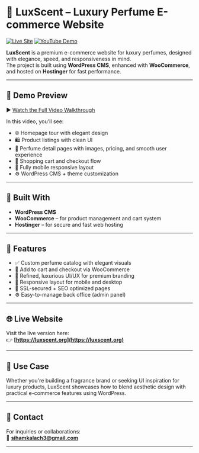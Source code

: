 # 💎 LuxScent – Luxury Perfume E-commerce Website

[![Live Site](https://img.shields.io/badge/Visit-LuxScent.org-4CAF50?logo=google-chrome&logoColor=white&style=flat-square)](https://luxscent.org)
[![YouTube Demo](https://img.shields.io/badge/Watch%20Demo-YouTube-red?logo=youtube&logoColor=white&style=flat-square)](https://youtu.be/K10o1QcODdQ?si=OAVbBED24G-Nt3jn)

**LuxScent** is a premium e-commerce website for luxury perfumes, designed with elegance, speed, and responsiveness in mind.  
The project is built using **WordPress CMS**, enhanced with **WooCommerce**, and hosted on **Hostinger** for fast performance.

---

## 🎥 Demo Preview

▶️ [Watch the Full Video Walkthrough](https://youtu.be/K10o1QcODdQ?si=OAVbBED24G-Nt3jn)

In this video, you'll see:

- 🌐 Homepage tour with elegant design  
- 🛍️ Product listings with clean UI  
- 🧴 Perfume detail pages with images, pricing, and smooth user experience  
- 🛒 Shopping cart and checkout flow  
- 📱 Fully mobile responsive layout  
- ⚙️ WordPress CMS + theme customization

---

## 🔧 Built With

- **WordPress CMS**
- **WooCommerce** – for product management and cart system
- **Hostinger** – for secure and fast web hosting

---

## 🚀 Features

- ✅ Custom perfume catalog with elegant visuals
- 🛒 Add to cart and checkout via WooCommerce
- 💎 Refined, luxurious UI/UX for premium branding
- 📱 Responsive layout for mobile and desktop
- 🔐 SSL-secured + SEO optimized pages
- ⚙️ Easy-to-manage back office (admin panel)

---

## 🌐 Live Website

Visit the live version here:  
👉 **[https://luxscent.org](https://luxscent.org)**

---

## 📌 Use Case

Whether you're building a fragrance brand or seeking UI inspiration for luxury products, LuxScent showcases how to blend aesthetic design with practical e-commerce features using WordPress.

---

## 📧 Contact

For inquiries or collaborations:  
📩 **sihamkalach3@gmail.com**

---

